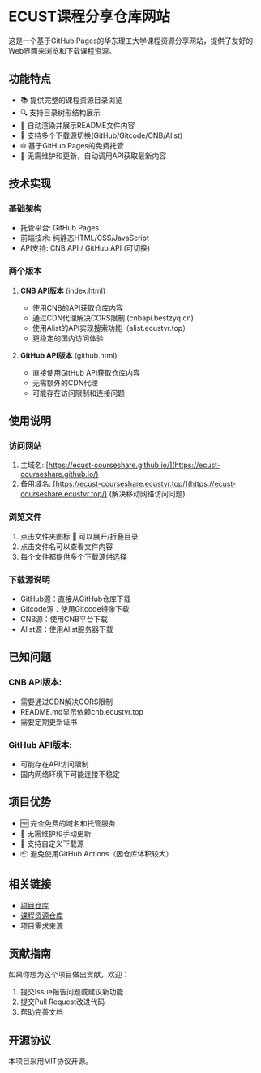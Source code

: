 # ECUST课程分享仓库网站

这是一个基于GitHub Pages的华东理工大学课程资源分享网站，提供了友好的Web界面来浏览和下载课程资源。

## 功能特点

- 📚 提供完整的课程资源目录浏览
- 🔍 支持目录树形结构展示
- 📝 自动渲染并展示README文件内容
- 🔄 支持多个下载源切换(GitHub/Gitcode/CNB/Alist)
- 🌐 基于GitHub Pages的免费托管
- 🚀 无需维护和更新，自动调用API获取最新内容

## 技术实现

### 基础架构
- 托管平台: GitHub Pages
- 前端技术: 纯静态HTML/CSS/JavaScript
- API支持: CNB API / GitHub API (可切换)

### 两个版本
1. **CNB API版本** (index.html)
   - 使用CNB的API获取仓库内容
   - 通过CDN代理解决CORS限制 (cnbapi.bestzyq.cn)
   - 使用Alist的API实现搜索功能（alist.ecustvr.top）
   - 更稳定的国内访问体验

2. **GitHub API版本** (github.html)
   - 直接使用GitHub API获取仓库内容
   - 无需额外的CDN代理
   - 可能存在访问限制和连接问题

## 使用说明

### 访问网站
1. 主域名: [https://ecust-courseshare.github.io/](https://ecust-courseshare.github.io/)
2. 备用域名: [https://ecust-courseshare.ecustvr.top/](https://ecust-courseshare.ecustvr.top/) (解决移动网络访问问题)

### 浏览文件
1. 点击文件夹图标 📁 可以展开/折叠目录
2. 点击文件名可以查看文件内容
3. 每个文件都提供多个下载源供选择

### 下载源说明
- GitHub源：直接从GitHub仓库下载
- Gitcode源：使用Gitcode镜像下载
- CNB源：使用CNB平台下载
- Alist源：使用Alist服务器下载

## 已知问题

### CNB API版本:
- 需要通过CDN解决CORS限制
- README.md显示依赖cnb.ecustvr.top
- 需要定期更新证书

### GitHub API版本:
- 可能存在API访问限制
- 国内网络环境下可能连接不稳定

## 项目优势

- 🆓 完全免费的域名和托管服务
- 🔧 无需维护和手动更新
- 🔄 支持自定义下载源
- 📦 避免使用GitHub Actions（因仓库体积较大）

## 相关链接

- [项目仓库](https://github.com/ecust-CourseShare/ecust-courseshare.github.io)
- [课程资源仓库](https://github.com/tianyilt/ecust-CourseShare)
- [项目需求来源](https://github.com/tianyilt/ecust-CourseShare/issues/202)

## 贡献指南

如果你想为这个项目做出贡献，欢迎：
1. 提交Issue报告问题或建议新功能
2. 提交Pull Request改进代码
3. 帮助完善文档

## 开源协议

本项目采用MIT协议开源。
